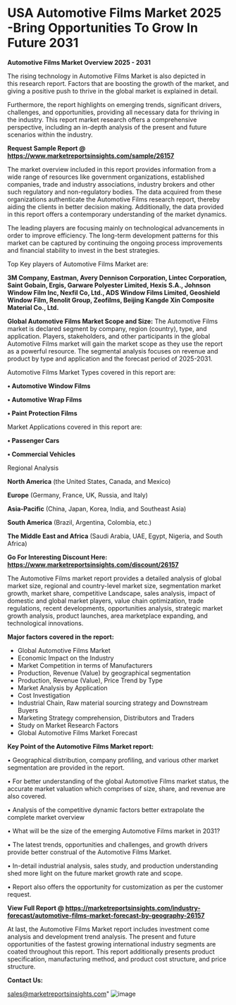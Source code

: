 # USA Automotive Films Market 2025 -Bring Opportunities To Grow In Future 2031

<Strong> Automotive Films Market Overview 2025 - 2031</strong>

The rising technology in Automotive Films Market is also depicted in this research report. Factors that are boosting the growth of the market, and giving a positive push to thrive in the global market is explained in detail.

Furthermore, the report highlights on emerging trends, significant drivers, challenges, and opportunities, providing all necessary data for thriving in the industry. This report market research offers a comprehensive perspective, including an in-depth analysis of the present and future scenarios within the industry.

<strong>Request Sample Report @ <a href=https://www.marketreportsinsights.com/sample/26157>https://www.marketreportsinsights.com/sample/26157</a></strong>

The market overview included in this report provides information from a wide range of resources like government organizations, established companies, trade and industry associations, industry brokers and other such regulatory and non-regulatory bodies. The data acquired from these organizations authenticate the Automotive Films research report, thereby aiding the clients in better decision making. Additionally, the data provided in this report offers a contemporary understanding of the market dynamics.

The leading players are focusing mainly on technological advancements in order to improve efficiency. The long-term development patterns for this market can be captured by continuing the ongoing process improvements and financial stability to invest in the best strategies.

Top Key players of Automotive Films Market are:

<strong>3M Company, Eastman, Avery Dennison Corporation, Lintec Corporation, Saint Gobain, Ergis, Garware Polyester Limited, Hexis S.A., Johnson Window Film Inc, Nexfil Co, Ltd., ADS Window Films Limited, Geoshield Window Film, Renolit Group, Zeofilms, Beijing Kangde Xin Composite Material Co., Ltd.</strong>

<strong><b>Global Automotive Films Market Scope and Size:</b></strong>
The Automotive Films market is declared segment by company, region (country), type, and application. Players, stakeholders, and other participants in the global Automotive Films market will gain the market scope as they use the report as a powerful resource. The segmental analysis focuses on revenue and product by type and application and the forecast period of 2025-2031.

Automotive Films Market Types covered in this report are:

<strong>• Automotive Window Films

• Automotive Wrap Films

• Paint Protection Films</strong>

Market Applications covered in this report are:

<strong>• Passenger Cars

• Commercial Vehicles</strong> 

Regional Analysis

<strong>North America</strong> (the United States, Canada, and Mexico)

<strong>Europe</strong> (Germany, France, UK, Russia, and Italy)

<strong>Asia-Pacific</strong> (China, Japan, Korea, India, and Southeast Asia)

<strong>South America</strong> (Brazil, Argentina, Colombia, etc.)

<strong>The Middle East and Africa</strong> (Saudi Arabia, UAE, Egypt, Nigeria, and South Africa)

<strong>Go For Interesting Discount Here: <a href=https://www.marketreportsinsights.com/discount/26157>https://www.marketreportsinsights.com/discount/26157</a></strong>

The Automotive Films market report provides a detailed analysis of global market size, regional and country-level market size, segmentation market growth, market share, competitive Landscape, sales analysis, impact of domestic and global market players, value chain optimization, trade regulations, recent developments, opportunities analysis, strategic market growth analysis, product launches, area marketplace expanding, and technological innovations.

<strong><b>Major factors covered in the report:</b></strong>
<ul>
  <li>Global Automotive Films Market </li>
  <li>Economic Impact on the Industry</li>
  <li>Market Competition in terms of Manufacturers</li>
  <li>Production, Revenue (Value) by geographical segmentation</li>
  <li>Production, Revenue (Value), Price Trend by Type</li>
  <li>Market Analysis by Application</li>
  <li>Cost Investigation</li>
  <li>Industrial Chain, Raw material sourcing strategy and Downstream Buyers</li>
  <li>Marketing Strategy comprehension, Distributors and Traders</li>
  <li>Study on Market Research Factors</li>
  <li>Global Automotive Films Market Forecast</li>
</ul>

<strong><b>Key Point of the Automotive Films Market report:</b></strong>

• Geographical distribution, company profiling, and various other market segmentation are provided in the report.

• For better understanding of the global Automotive Films market status, the accurate market valuation which comprises of size, share, and revenue are also covered.

• Analysis of the competitive dynamic factors better extrapolate the complete market overview

• What will be the size of the emerging Automotive Films market in 2031?

• The latest trends, opportunities and challenges, and growth drivers provide better construal of the Automotive Films Market.

• In-detail industrial analysis, sales study, and production understanding shed more light on the future market growth rate and scope.

• Report also offers the opportunity for customization as per the customer request.

<strong><b>View Full Report @ <a href=https://marketreportsinsights.com/industry-forecast/automotive-films-market-forecast-by-geography-26157>https://marketreportsinsights.com/industry-forecast/automotive-films-market-forecast-by-geography-26157</a></b></strong>


At last, the Automotive Films Market report includes investment come analysis and development trend analysis. The present and future opportunities of the fastest growing international industry segments are coated throughout this report. This report additionally presents product specification, manufacturing method, and product cost structure, and price structure.

<strong>Contact Us:</strong>

sales@marketreportsinsights.com"
![image](https://github.com/user-attachments/assets/7c86b189-11f4-409c-86a1-ceccf5a73140)

